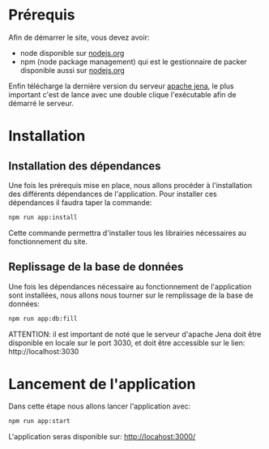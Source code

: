 # Prérequis

Afin de démarrer le site, vous devez avoir:
- node disponible sur [nodejs.org](https://nodejs.org/en/download/)
- npm (node package management) qui est le gestionnaire de packer disponible aussi sur [nodejs.org](https://nodejs.org/en/download/)

Enfin télécharge la dernière version du serveur [apache jena](https://jena.apache.org/download/index.cgi), le plus important c'est de lance avec une double clique l'exécutable afin de démarré le serveur.

# Installation

## Installation des dépendances

Une fois les prérequis mise en place, nous allons procéder à l'installation des différents dépendances de l'application.
Pour installer ces dépendances il faudra taper la commande:
```bash
npm run app:install
```
Cette commande permettra d'installer tous les librairies nécessaires au fonctionnement du site.

## Replissage de la base de données

Une fois les dépendances nécessaire au fonctionnement de l'application sont installées, nous allons nous tourner sur le remplissage de la base de données:
```bash
npm run app:db:fill
```

ATTENTION: il est important de noté que le serveur d'apache Jena doit être disponible en locale sur le port 3030, et doit être accessible sur le lien: http://localhost:3030 

# Lancement de l'application

Dans cette étape nous allons lancer l'application avec:
```bash
npm run app:start
```
L'application seras disponible sur: [http://locahost:3000/](http://locahost:3000/)